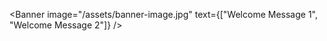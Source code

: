 <Banner image="/assets/banner-image.jpg" text={["Welcome Message 1", "Welcome Message 2"]} />


<Banner partNumber={0} backgroundColor="#f0f0f0" /> 